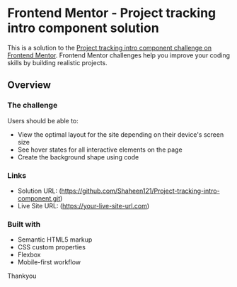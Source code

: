 # Frontend Mentor - Project tracking intro component solution

This is a solution to the [Project tracking intro component challenge on Frontend Mentor](https://www.frontendmentor.io/challenges/project-tracking-intro-component-5d289097500fcb331a67d80e). Frontend Mentor challenges help you improve your coding skills by building realistic projects. 

## Overview

### The challenge

Users should be able to:

- View the optimal layout for the site depending on their device's screen size
- See hover states for all interactive elements on the page
- Create the background shape using code


### Links

- Solution URL: (https://github.com/Shaheen121/Project-tracking-intro-component.git)
- Live Site URL: (https://your-live-site-url.com)


### Built with

- Semantic HTML5 markup
- CSS custom properties
- Flexbox
- Mobile-first workflow



Thankyou